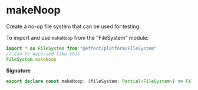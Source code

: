 # makeNoop

Create a no-op file system that can be used for testing.

To import and use `makeNoop` from the "FileSystem" module:

```ts
import * as FileSystem from "@effect/platform/FileSystem"
// Can be accessed like this
FileSystem.makeNoop
```

**Signature**

```ts
export declare const makeNoop: (fileSystem: Partial<FileSystem>) => FileSystem
```
